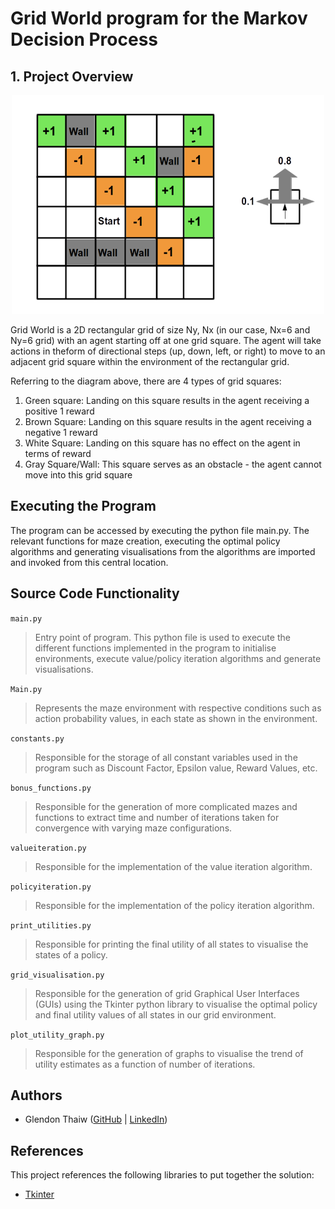 # Grid World program for the Markov Decision Process


## 1. Project Overview

<p align="center"><img src="images/grid.png" width="500" height="350"/>

Grid  World  is  a  2D  rectangular  grid  of  size  Ny,  Nx  (in  our  case,  Nx=6  and  Ny=6 grid) with an agent starting off at one grid square. The agent will take actions in theform of directional steps (up, down, left, or right) to move to an adjacent grid square within the environment of the rectangular grid.

Referring to the diagram above, there are 4 types of grid squares: 
1) Green  square:  Landing  on  this  square  results  in  the  agent  receiving  a  positive 1 reward
2) Brown Square: Landing on this square results in the agent receiving a negative 1 reward
3) White Square: Landing on this square has no effect on the agent in terms of reward
4) Gray Square/Wall: This square serves as an obstacle - the agent cannot move into this grid square

## Executing the Program
The program can be accessed by executing the python file main.py. The relevant functions for maze creation, executing the optimal policy algorithms and generating visualisations from the algorithms are imported and invoked from this central location.

## Source Code Functionality  
`main.py`
> Entry point of program. This python file is used to execute the different functions implemented in the program to initialise environments, execute value/policy iteration algorithms and generate visualisations.

`Main.py`
> Represents the maze environment with respective conditions such as action probability values, in each state as shown in the environment.

`constants.py`
> Responsible for the storage of all constant variables used in the program such as Discount Factor, Epsilon value, Reward Values, etc.

`bonus_functions.py`
> Responsible for the generation of more complicated mazes and functions to extract time and number of iterations taken for convergence with varying maze configurations.

`valueiteration.py`
> Responsible for the implementation of the value iteration algorithm.

`policyiteration.py`
> Responsible for the implementation of the policy iteration algorithm.

`print_utilities.py`
> Responsible for printing the final utility of all states to visualise the states of a policy.

`grid_visualisation.py`
> Responsible for the generation of grid Graphical User Interfaces (GUIs) using the Tkinter python library to visualise the optimal policy and final utility values of all states in our grid environment.

`plot_utility_graph.py`
> Responsible for the generation of graphs to visualise the trend of utility estimates as a function of number of iterations. 

## Authors

* Glendon Thaiw ([GitHub](https://github.com/glendont) | [LinkedIn](https://www.linkedin.com/in/glendonthaiw/))

## References

This project references the following libraries to put together the solution:

- [Tkinter](https://docs.python.org/3/library/tkinter.html)

